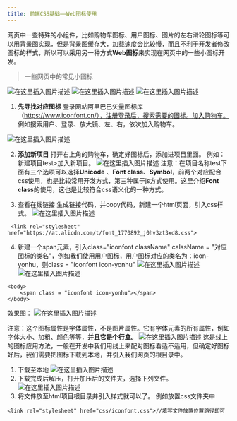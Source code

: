 ```yaml
---
title: 前端CSS基础——Web图标使用
---
```

网页中一些特殊的小组件，比如购物车图标、用户图标、图片的左右滑轮图标等可以用背景图实现，但是背景图缓存大，加载速度会比较慢，而且不利于开发者修改图标的样式，所以可以采用另一种方式**Web图标**来实现在网页中的一些小图标开发。

> 一些网页中的常见小图标

![在这里插入图片描述](https://img-blog.csdnimg.cn/20200421192846749.png)
![在这里插入图片描述](https://img-blog.csdnimg.cn/20200421193228254.png)
![在这里插入图片描述](https://img-blog.csdnimg.cn/20200421193236920.png)

 1. **先寻找对应图标**
登录网站阿里巴巴矢量图标库（https://www.iconfont.cn/），注册登录后，搜索需要的图标。加入购物车。
例如搜索用户、登录、放大镜、左、右，依次加入购物车。

![在这里插入图片描述](https://img-blog.csdnimg.cn/20200421194133482.png?x-oss-process=image/watermark,type_ZmFuZ3poZW5naGVpdGk,shadow_10,text_aHR0cHM6Ly9ibG9nLmNzZG4ubmV0L3dlaXhpbl80NDkwOTY4Mw==,size_16,color_FFFFFF,t_70)

 2. **添加新项目**
打开右上角的购物车，确定好图标后，添加进项目里面。
例如：新建项目test>加入新项目。
![在这里插入图片描述](https://img-blog.csdnimg.cn/20200421194354917.png?x-oss-process=image/watermark,type_ZmFuZ3poZW5naGVpdGk,shadow_10,text_aHR0cHM6Ly9ibG9nLmNzZG4ubmV0L3dlaXhpbl80NDkwOTY4Mw==,size_16,color_FFFFFF,t_70)
注意：在项目名称test下面有三个选项可以选择**Unicode** 、**Font class**、**Symbol**，前两个对应配合css使用，也是比较常用开发方式，第三种属于js方式使用。这里介绍**Font class**的使用，这也是比较符合css语义化的一种方式。


 3. 查看在线链接
 生成链接代码，并copy代码，新建一个html页面，引入css样式。
 ![在这里插入图片描述](https://img-blog.csdnimg.cn/20200421201932749.png?x-oss-process=image/watermark,type_ZmFuZ3poZW5naGVpdGk,shadow_10,text_aHR0cHM6Ly9ibG9nLmNzZG4ubmV0L3dlaXhpbl80NDkwOTY4Mw==,size_16,color_FFFFFF,t_70)
 

```
 <link rel="stylesheet" href="https://at.alicdn.com/t/font_1770892_j0hv3zt3xd8.css">
```

 4. 新建一个span元素，引入class="iconfont className"
calssName = "对应图标的类名"，例如我们使用用户图标，用户图标对应的类名为：icon-yonhu，则class = "iconfont icon-yonhu"
![在这里插入图片描述](https://img-blog.csdnimg.cn/20200421202218898.png)
![在这里插入图片描述](https://img-blog.csdnimg.cn/20200421202226110.png)

```
<body>
    <span class = "iconfont icon-yonhu"></span>
</body>
```
效果图：
![在这里插入图片描述](https://img-blog.csdnimg.cn/20200421202412731.png)

注意：这个图标属性是字体属性，不是图片属性。它有字体元素的所有属性，例如字体大小、加粗、颜色等等，**并且它是个行盒。**
![在这里插入图片描述](https://img-blog.csdnimg.cn/20200421202600388.png?x-oss-process=image/watermark,type_ZmFuZ3poZW5naGVpdGk,shadow_10,text_aHR0cHM6Ly9ibG9nLmNzZG4ubmV0L3dlaXhpbl80NDkwOTY4Mw==,size_16,color_FFFFFF,t_70)
这是线上的图标应用方法，一般在开发中我们用线上来配对图标看适不适用，但确定好图标好后，我们需要把图标下载到本地，并引入我们网页的根目录中。

 

 1. 下载至本地
![在这里插入图片描述](https://img-blog.csdnimg.cn/20200421203118639.png)
 2. 下载完成后解压，打开加压后的文件夹，选择下列文件。
![在这里插入图片描述](https://img-blog.csdnimg.cn/20200421203528923.png?x-oss-process=image/watermark,type_ZmFuZ3poZW5naGVpdGk,shadow_10,text_aHR0cHM6Ly9ibG9nLmNzZG4ubmV0L3dlaXhpbl80NDkwOTY4Mw==,size_16,color_FFFFFF,t_70)
 3. 将文件放至html项目根目录并引入样式就可以了。
例如放置css文件夹中

```
<link rel="stylesheet" href="css/iconfont.css">//填写文件放置位置路径即可
```

